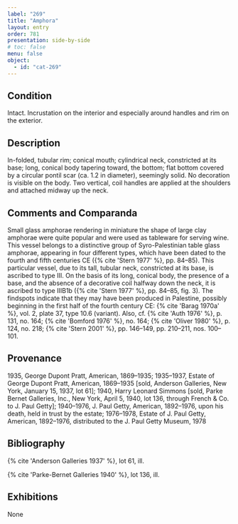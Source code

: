 ```yaml
---
label: "269"
title: "Amphora"
layout: entry
order: 781
presentation: side-by-side
# toc: false
menu: false
object:
  - id: "cat-269"
---
```


## Condition

Intact. Incrustation on the interior and especially around handles and rim on the exterior.

## Description

In-folded, tubular rim; conical mouth; cylindrical neck, constricted at its base; long, conical body tapering toward, the bottom; flat bottom covered by a circular pontil scar (ca. 1.2 in diameter), seemingly solid. No decoration is visible on the body. Two vertical, coil handles are applied at the shoulders and attached midway up the neck.

## Comments and Comparanda

Small glass amphorae rendering in miniature the shape of large clay amphorae were quite popular and were used as tableware for serving wine. This vessel belongs to a distinctive group of Syro-Palestinian table glass amphorae, appearing in four different types, which have been dated to the fourth and fifth centuries CE ({% cite 'Stern 1977' %}, pp. 84–85). This particular vessel, due to its tall, tubular neck, constricted at its base, is ascribed to type III. On the basis of its long, conical body, the presence of a base, and the absence of a decorative coil halfway down the neck, it is ascribed to type IIIB1b ({% cite 'Stern 1977' %}, pp. 84–85, fig. 3). The findspots indicate that they may have been produced in Palestine, possibly beginning in the first half of the fourth century CE: {% cite 'Barag 1970a' %}, vol. 2, plate 37, type 10.6 (variant). Also, cf. {% cite 'Auth 1976' %}, p. 131, no. 164; {% cite 'Bomford 1976' %}, no. 164; {% cite 'Oliver 1980' %}, p. 124, no. 218; {% cite 'Stern 2001' %}, pp. 146–149, pp. 210–211, nos. 100–101.

## Provenance

1935, George Dupont Pratt, American, 1869–1935; 1935–1937, Estate of George Dupont Pratt, American, 1869–1935 [sold, Anderson Galleries, New York, January 15, 1937, lot 61]; 1940, Harry Leonard Simmons [sold, Parke Bernet Galleries, Inc., New York, April 5, 1940, lot 136, through French & Co. to J. Paul Getty]; 1940–1976, J. Paul Getty, American, 1892–1976, upon his death, held in trust by the estate; 1976–1978, Estate of J. Paul Getty, American, 1892–1976, distributed to the J. Paul Getty Museum, 1978

## Bibliography

{% cite 'Anderson Galleries 1937' %}, lot 61, ill.

{% cite 'Parke-Bernet Galleries 1940' %}, lot 136, ill.

## Exhibitions

None